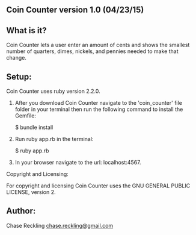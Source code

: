 Coin Counter version 1.0 (04/23/15)
-----------------------------------

What is it?
-----------

Coin Counter lets a user enter an amount of cents and shows the smallest number of quarters, dimes, nickels, and pennies needed to make that change.

Setup:
------

Coin Counter uses ruby version 2.2.0. 

1. After you download Coin Counter navigate to the 'coin_counter' file folder in your terminal then run the following    command to install the Gemfile:

   $ bundle install

2. Run ruby app.rb in the terminal:

   $ ruby app.rb

3. In your browser navigate to the url: localhost:4567.

Copyright and Licensing:

For copyright and licensing Coin Counter uses the GNU GENERAL PUBLIC LICENSE, version 2.

Author:
-------

Chase Reckling chase.reckling@gmail.com
